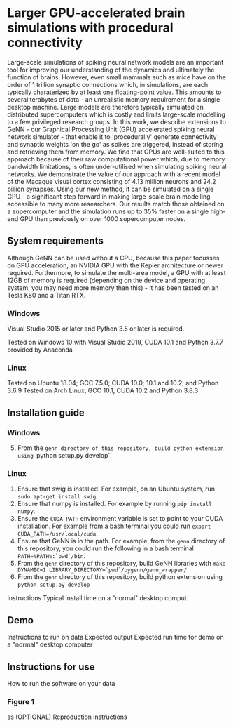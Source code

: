# Larger GPU-accelerated brain simulations with procedural connectivity
Large-scale simulations of spiking neural network models are an important tool for improving our understanding of the dynamics and ultimately the function of brains.
However, even small mammals such as mice have on the order of 1 trillion synaptic connections which, in simulations, are each typically charaterized by at least one floating-point value.
This amounts to several terabytes of data - an unrealistic memory requirement for a single desktop machine.
Large models are therefore typically simulated on distributed supercomputers which is costly and limits large-scale modelling to a few privileged research groups.
In this work, we describe extensions to GeNN - our Graphical Processing Unit (GPU) accelerated spiking neural network simulator - that enable it to 'procedurally' generate connectivity and synaptic weights 'on the go' as spikes are triggered, instead of storing and retrieving them from memory.
We find that GPUs are well-suited to this approach because of their raw computational power which, due to memory bandwidth limitations, is often under-utilised when simulating spiking neural networks.
We demonstrate the value of our approach with a recent model of the Macaque visual cortex consisting of 4.13 million neurons and 24.2 billion synapses.
Using our new method, it can be simulated on a single GPU - a significant step forward in making large-scale brain modelling accessible to many more researchers.
Our results match those obtained on a supercomputer and the simulation runs up to 35% faster on a single high-end GPU than previously on over 1000 supercomputer nodes.

## System requirements
Although GeNN can be used without a CPU, because this paper focusses on GPU acceleration, an NVIDIA GPU with the Kepler architecture or newer required.
Furthermore, to simulate the multi-area model, a GPU with at least 12GB of memory is required (depending on the device and operating system, you may need more memory than this) - it has been tested on an Tesla K80 and a Titan RTX.

### Windows
Visual Studio 2015 or later and Python 3.5 or later is required.

Tested on Windows 10 with Visual Studio 2019, CUDA 10.1 and Python 3.7.7 provided by Anaconda

### Linux


Tested on Ubuntu 18.04; GCC 7.5.0; CUDA 10.0; 10.1 and 10.2; and Python 3.6.9
Tested on Arch Linux, GCC 10.1, CUDA 10.2 and Python 3.8.3

## Installation guide
### Windows
5. From the ``genn directory of this repository, build python extension using ``python setup.py develop``

### Linux
1. Ensure that swig is installed. For example, on an Ubuntu system, run ``sudo apt-get install swig``.
2. Ensure that numpy is installed. For example by running ``pip install numpy``.
2. Ensure the ``CUDA_PATH`` environment variable is set to point to your CUDA installation. For example from a bash terminal you could run ``export CUDA_PATH=/usr/local/cuda``.
3. Ensure that GeNN is in the path. For example, from the ``genn`` directory of this repository, you could run the following in a bash terminal ``PATH=%PATH%:`pwd`/bin``.
4. From the ``genn`` directory of this repository, build GeNN libraries with ``make DYNAMIC=1 LIBRARY_DIRECTORY=`pwd`/pygenn/genn_wrapper/``
5. From the ``genn`` directory of this repository, build python extension using ``python setup.py develop``

Instructions
Typical install time on a "normal" desktop comput

## Demo
Instructions to run on data
Expected output
Expected run time for demo on a "normal" desktop computer

## Instructions for use
How to run the software on your data

### Figure 1
ss
(OPTIONAL) Reproduction instructions